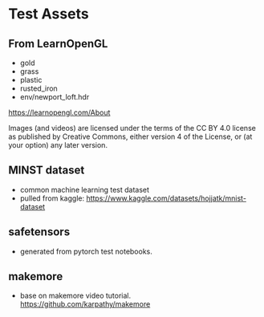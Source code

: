 # Test Assets

## From LearnOpenGL

- gold
- grass
- plastic
- rusted_iron
- env/newport_loft.hdr

https://learnopengl.com/About

Images (and videos) are licensed under the terms of the CC BY 4.0 license as published by Creative Commons, either
version 4 of the License, or (at your option) any later version.

## MINST dataset
 - common machine learning test dataset
 - pulled from kaggle: https://www.kaggle.com/datasets/hojjatk/mnist-dataset

## safetensors
 - generated from pytorch test notebooks.

## makemore
 - base on makemore video tutorial. https://github.com/karpathy/makemore 
 